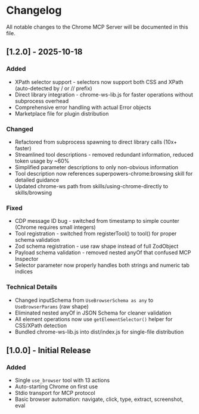 # Changelog

All notable changes to the Chrome MCP Server will be documented in this file.

## [1.2.0] - 2025-10-18

### Added
- XPath selector support - selectors now support both CSS and XPath (auto-detected by / or // prefix)
- Direct library integration - chrome-ws-lib.js for faster operations without subprocess overhead
- Comprehensive error handling with actual Error objects
- Marketplace file for plugin distribution

### Changed
- Refactored from subprocess spawning to direct library calls (10x+ faster)
- Streamlined tool descriptions - removed redundant information, reduced token usage by ~60%
- Simplified parameter descriptions to only non-obvious information
- Tool description now references superpowers-chrome:browsing skill for detailed guidance
- Updated chrome-ws path from skills/using-chrome-directly to skills/browsing

### Fixed
- CDP message ID bug - switched from timestamp to simple counter (Chrome requires small integers)
- Tool registration - switched from registerTool() to tool() for proper schema validation
- Zod schema registration - use raw shape instead of full ZodObject
- Payload schema validation - removed nested anyOf that confused MCP Inspector
- Selector parameter now properly handles both strings and numeric tab indices

### Technical Details
- Changed inputSchema from `UseBrowserSchema as any` to `UseBrowserParams` (raw shape)
- Eliminated nested anyOf in JSON Schema for cleaner validation
- All element operations now use `getElementSelector()` helper for CSS/XPath detection
- Bundled chrome-ws-lib.js into dist/index.js for single-file distribution

## [1.0.0] - Initial Release

### Added
- Single `use_browser` tool with 13 actions
- Auto-starting Chrome on first use
- Stdio transport for MCP protocol
- Basic browser automation: navigate, click, type, extract, screenshot, eval
